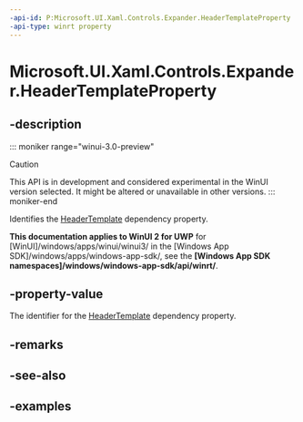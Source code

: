 ```yaml
---
-api-id: P:Microsoft.UI.Xaml.Controls.Expander.HeaderTemplateProperty
-api-type: winrt property
---
```


# Microsoft.UI.Xaml.Controls.Expander.HeaderTemplateProperty

<!--
public static Windows.UI.Xaml.DependencyProperty HeaderTemplateProperty { get; }
-->


## -description

::: moniker range="winui-3.0-preview"
> [!CAUTION]
> This API is in development and considered experimental in the WinUI version selected. It might be altered or unavailable in other versions.
::: moniker-end

Identifies the [HeaderTemplate](expander_headertemplate.md) dependency property.

**This documentation applies to WinUI 2 for UWP** for [WinUI]/windows/apps/winui/winui3/ in the [Windows App SDK]/windows/apps/windows-app-sdk/, see the **[Windows App SDK namespaces]/windows/windows-app-sdk/api/winrt/**.

## -property-value

The identifier for the [HeaderTemplate](expander_headertemplate.md) dependency property.

## -remarks

## -see-also

## -examples


